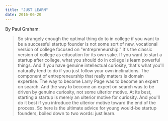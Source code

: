 ```yaml
---
title: "JUST LEARN"
date: 2016-06-20
---
```

By Paul Graham:
> So strangely enough the optimal thing do to in college if you want to be a successful startup founder is not some sort of new, vocational version of college focused on "entrepreneurship." It's the classic version of college as education for its own sake. If you want to start a startup after college, what you should do in college is learn powerful things. And if you have genuine intellectual curiosity, that's what you'll naturally tend to do if you just follow your own inclinations.
> The component of entrepreneurship that really matters is domain expertise. The way to become Larry Page was to become an expert on search. And the way to become an expert on search was to be driven by genuine curiosity, not some ulterior motive.
> At its best, starting a startup is merely an ulterior motive for curiosity. And you'll do it best if you introduce the ulterior motive toward the end of the process.
> So here is the ultimate advice for young would-be startup founders, boiled down to two words: just learn.
